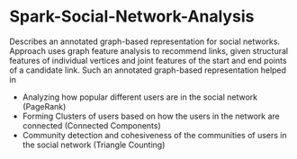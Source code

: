 # Spark-Social-Network-Analysis

Describes an annotated graph-based representation for social networks. Approach uses graph feature analysis to recommend links, given structural features of individual vertices and joint features of the start and end points of a candidate link. Such an annotated graph-based representation helped in

- Analyzing how popular different users are in the social network (PageRank)
- Forming Clusters of users based on how the users in the network are connected (Connected Components)
- Community detection and cohesiveness of the communities of users in the social network (Triangle Counting)
